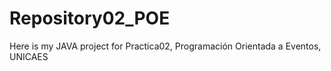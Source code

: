 # Repository02_POE
Here is my JAVA project for Practica02, Programación Orientada a Eventos, UNICAES
